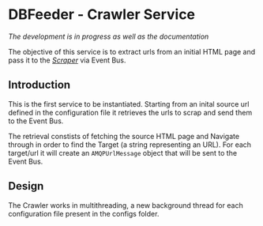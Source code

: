 # DBFeeder - Crawler Service

_The development is in progress as well as the documentation_

The objective of this service is to extract urls from an initial HTML page and pass it to the [_Scraper_](https://github.com/dapalex/DBFeeder/blob/main/ScraperService) via Event Bus.

## Introduction

This is the first service to be instantiated.
Starting from an inital source url defined in the configuration file it retrieves the urls to scrap and send them to the Event Bus.

The retrieval constists of fetching the source HTML page and Navigate through in order to find the Target (a string representing an URL).
For each target/url it will create an `AMQPUrlMessage` object that will be sent to the Event Bus.


## Design

The Crawler works in multithreading, a new background thread for each configuration file present in the configs folder.

